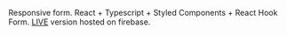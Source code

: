 Responsive form. React + Typescript + Styled Components + React Hook Form.
[LIVE](https://dwzm0-multistep-form.web.app/) version hosted on firebase.
